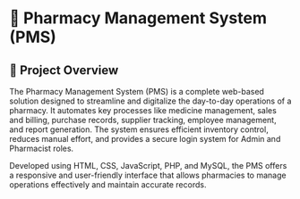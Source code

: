 # 💊 Pharmacy Management System (PMS)
## 🧾 Project Overview

The Pharmacy Management System (PMS) is a complete web-based solution designed to streamline and digitalize the day-to-day operations of a pharmacy.
It automates key processes like medicine management, sales and billing, purchase records, supplier tracking, employee management, and report generation.
The system ensures efficient inventory control, reduces manual effort, and provides a secure login system for Admin and Pharmacist roles.

Developed using HTML, CSS, JavaScript, PHP, and MySQL, the PMS offers a responsive and user-friendly interface that allows pharmacies to manage operations effectively and maintain accurate records.
